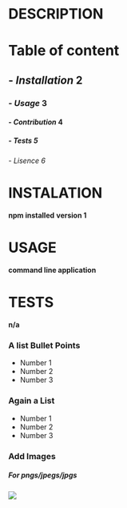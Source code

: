# DESCRIPTION

# **Table of content**

## - _Installation_ 2
### - _Usage_ 3
#### - _Contribution_ 4
##### - _Tests_ 5
###### - _Lisence_ 6

 # INSTALATION
 **npm installed**
 **version 1**

 # USAGE
 **command line application**

 # TESTS
 **n/a**

### A list Bullet Points
* Number 1
* Number 2
* Number 3

### Again a List
- Number 1
- Number 2
- Number 3

### Add Images  

##### For pngs/jpegs/jpgs

<img src="![SoExcited~GIF](https://github.com/Reggy5001/editREADME/assets/150903197/56fda4d9-ded7-4642-9ccd-540173f1a167)
">
